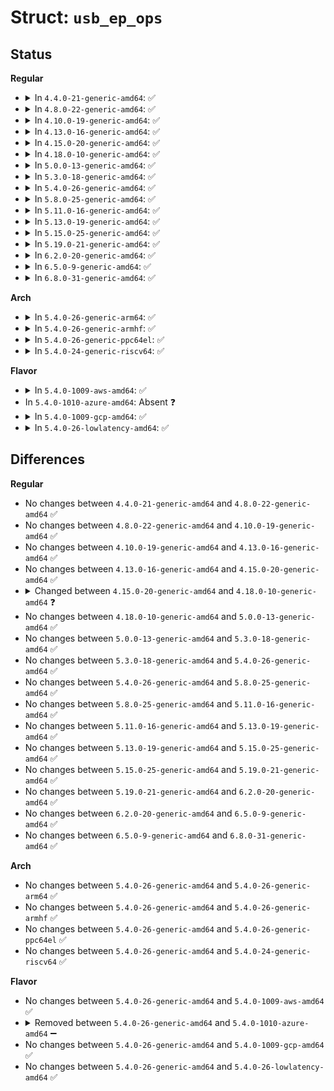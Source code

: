 # Struct: <code>usb_ep_ops</code>

## Status
<b>Regular</b>
<ul>
<li>
<details>
<summary>In <code>4.4.0-21-generic-amd64</code>: ✅</summary>

```c
struct usb_ep_ops {
    int (*)(struct usb_ep *, const struct usb_endpoint_descriptor *) enable;
    int (*)(struct usb_ep *) disable;
    struct usb_request * (*)(struct usb_ep *, gfp_t) alloc_request;
    void (*)(struct usb_ep *, struct usb_request *) free_request;
    int (*)(struct usb_ep *, struct usb_request *, gfp_t) queue;
    int (*)(struct usb_ep *, struct usb_request *) dequeue;
    int (*)(struct usb_ep *, int) set_halt;
    int (*)(struct usb_ep *) set_wedge;
    int (*)(struct usb_ep *) fifo_status;
    void (*)(struct usb_ep *) fifo_flush;
}
```
</details>
</li>
<li>
<details>
<summary>In <code>4.8.0-22-generic-amd64</code>: ✅</summary>

```c
struct usb_ep_ops {
    int (*)(struct usb_ep *, const struct usb_endpoint_descriptor *) enable;
    int (*)(struct usb_ep *) disable;
    struct usb_request * (*)(struct usb_ep *, gfp_t) alloc_request;
    void (*)(struct usb_ep *, struct usb_request *) free_request;
    int (*)(struct usb_ep *, struct usb_request *, gfp_t) queue;
    int (*)(struct usb_ep *, struct usb_request *) dequeue;
    int (*)(struct usb_ep *, int) set_halt;
    int (*)(struct usb_ep *) set_wedge;
    int (*)(struct usb_ep *) fifo_status;
    void (*)(struct usb_ep *) fifo_flush;
}
```
</details>
</li>
<li>
<details>
<summary>In <code>4.10.0-19-generic-amd64</code>: ✅</summary>

```c
struct usb_ep_ops {
    int (*)(struct usb_ep *, const struct usb_endpoint_descriptor *) enable;
    int (*)(struct usb_ep *) disable;
    struct usb_request * (*)(struct usb_ep *, gfp_t) alloc_request;
    void (*)(struct usb_ep *, struct usb_request *) free_request;
    int (*)(struct usb_ep *, struct usb_request *, gfp_t) queue;
    int (*)(struct usb_ep *, struct usb_request *) dequeue;
    int (*)(struct usb_ep *, int) set_halt;
    int (*)(struct usb_ep *) set_wedge;
    int (*)(struct usb_ep *) fifo_status;
    void (*)(struct usb_ep *) fifo_flush;
}
```
</details>
</li>
<li>
<details>
<summary>In <code>4.13.0-16-generic-amd64</code>: ✅</summary>

```c
struct usb_ep_ops {
    int (*)(struct usb_ep *, const struct usb_endpoint_descriptor *) enable;
    int (*)(struct usb_ep *) disable;
    struct usb_request * (*)(struct usb_ep *, gfp_t) alloc_request;
    void (*)(struct usb_ep *, struct usb_request *) free_request;
    int (*)(struct usb_ep *, struct usb_request *, gfp_t) queue;
    int (*)(struct usb_ep *, struct usb_request *) dequeue;
    int (*)(struct usb_ep *, int) set_halt;
    int (*)(struct usb_ep *) set_wedge;
    int (*)(struct usb_ep *) fifo_status;
    void (*)(struct usb_ep *) fifo_flush;
}
```
</details>
</li>
<li>
<details>
<summary>In <code>4.15.0-20-generic-amd64</code>: ✅</summary>

```c
struct usb_ep_ops {
    int (*)(struct usb_ep *, const struct usb_endpoint_descriptor *) enable;
    int (*)(struct usb_ep *) disable;
    struct usb_request * (*)(struct usb_ep *, gfp_t) alloc_request;
    void (*)(struct usb_ep *, struct usb_request *) free_request;
    int (*)(struct usb_ep *, struct usb_request *, gfp_t) queue;
    int (*)(struct usb_ep *, struct usb_request *) dequeue;
    int (*)(struct usb_ep *, int) set_halt;
    int (*)(struct usb_ep *) set_wedge;
    int (*)(struct usb_ep *) fifo_status;
    void (*)(struct usb_ep *) fifo_flush;
}
```
</details>
</li>
<li>
<details>
<summary>In <code>4.18.0-10-generic-amd64</code>: ✅</summary>

```c
struct usb_ep_ops {
    int (*)(struct usb_ep *, const struct usb_endpoint_descriptor *) enable;
    int (*)(struct usb_ep *) disable;
    void (*)(struct usb_ep *) dispose;
    struct usb_request * (*)(struct usb_ep *, gfp_t) alloc_request;
    void (*)(struct usb_ep *, struct usb_request *) free_request;
    int (*)(struct usb_ep *, struct usb_request *, gfp_t) queue;
    int (*)(struct usb_ep *, struct usb_request *) dequeue;
    int (*)(struct usb_ep *, int) set_halt;
    int (*)(struct usb_ep *) set_wedge;
    int (*)(struct usb_ep *) fifo_status;
    void (*)(struct usb_ep *) fifo_flush;
}
```
</details>
</li>
<li>
<details>
<summary>In <code>5.0.0-13-generic-amd64</code>: ✅</summary>

```c
struct usb_ep_ops {
    int (*)(struct usb_ep *, const struct usb_endpoint_descriptor *) enable;
    int (*)(struct usb_ep *) disable;
    void (*)(struct usb_ep *) dispose;
    struct usb_request * (*)(struct usb_ep *, gfp_t) alloc_request;
    void (*)(struct usb_ep *, struct usb_request *) free_request;
    int (*)(struct usb_ep *, struct usb_request *, gfp_t) queue;
    int (*)(struct usb_ep *, struct usb_request *) dequeue;
    int (*)(struct usb_ep *, int) set_halt;
    int (*)(struct usb_ep *) set_wedge;
    int (*)(struct usb_ep *) fifo_status;
    void (*)(struct usb_ep *) fifo_flush;
}
```
</details>
</li>
<li>
<details>
<summary>In <code>5.3.0-18-generic-amd64</code>: ✅</summary>

```c
struct usb_ep_ops {
    int (*)(struct usb_ep *, const struct usb_endpoint_descriptor *) enable;
    int (*)(struct usb_ep *) disable;
    void (*)(struct usb_ep *) dispose;
    struct usb_request * (*)(struct usb_ep *, gfp_t) alloc_request;
    void (*)(struct usb_ep *, struct usb_request *) free_request;
    int (*)(struct usb_ep *, struct usb_request *, gfp_t) queue;
    int (*)(struct usb_ep *, struct usb_request *) dequeue;
    int (*)(struct usb_ep *, int) set_halt;
    int (*)(struct usb_ep *) set_wedge;
    int (*)(struct usb_ep *) fifo_status;
    void (*)(struct usb_ep *) fifo_flush;
}
```
</details>
</li>
<li>
<details>
<summary>In <code>5.4.0-26-generic-amd64</code>: ✅</summary>

```c
struct usb_ep_ops {
    int (*)(struct usb_ep *, const struct usb_endpoint_descriptor *) enable;
    int (*)(struct usb_ep *) disable;
    void (*)(struct usb_ep *) dispose;
    struct usb_request * (*)(struct usb_ep *, gfp_t) alloc_request;
    void (*)(struct usb_ep *, struct usb_request *) free_request;
    int (*)(struct usb_ep *, struct usb_request *, gfp_t) queue;
    int (*)(struct usb_ep *, struct usb_request *) dequeue;
    int (*)(struct usb_ep *, int) set_halt;
    int (*)(struct usb_ep *) set_wedge;
    int (*)(struct usb_ep *) fifo_status;
    void (*)(struct usb_ep *) fifo_flush;
}
```
</details>
</li>
<li>
<details>
<summary>In <code>5.8.0-25-generic-amd64</code>: ✅</summary>

```c
struct usb_ep_ops {
    int (*)(struct usb_ep *, const struct usb_endpoint_descriptor *) enable;
    int (*)(struct usb_ep *) disable;
    void (*)(struct usb_ep *) dispose;
    struct usb_request * (*)(struct usb_ep *, gfp_t) alloc_request;
    void (*)(struct usb_ep *, struct usb_request *) free_request;
    int (*)(struct usb_ep *, struct usb_request *, gfp_t) queue;
    int (*)(struct usb_ep *, struct usb_request *) dequeue;
    int (*)(struct usb_ep *, int) set_halt;
    int (*)(struct usb_ep *) set_wedge;
    int (*)(struct usb_ep *) fifo_status;
    void (*)(struct usb_ep *) fifo_flush;
}
```
</details>
</li>
<li>
<details>
<summary>In <code>5.11.0-16-generic-amd64</code>: ✅</summary>

```c
struct usb_ep_ops {
    int (*)(struct usb_ep *, const struct usb_endpoint_descriptor *) enable;
    int (*)(struct usb_ep *) disable;
    void (*)(struct usb_ep *) dispose;
    struct usb_request * (*)(struct usb_ep *, gfp_t) alloc_request;
    void (*)(struct usb_ep *, struct usb_request *) free_request;
    int (*)(struct usb_ep *, struct usb_request *, gfp_t) queue;
    int (*)(struct usb_ep *, struct usb_request *) dequeue;
    int (*)(struct usb_ep *, int) set_halt;
    int (*)(struct usb_ep *) set_wedge;
    int (*)(struct usb_ep *) fifo_status;
    void (*)(struct usb_ep *) fifo_flush;
}
```
</details>
</li>
<li>
<details>
<summary>In <code>5.13.0-19-generic-amd64</code>: ✅</summary>

```c
struct usb_ep_ops {
    int (*)(struct usb_ep *, const struct usb_endpoint_descriptor *) enable;
    int (*)(struct usb_ep *) disable;
    void (*)(struct usb_ep *) dispose;
    struct usb_request * (*)(struct usb_ep *, gfp_t) alloc_request;
    void (*)(struct usb_ep *, struct usb_request *) free_request;
    int (*)(struct usb_ep *, struct usb_request *, gfp_t) queue;
    int (*)(struct usb_ep *, struct usb_request *) dequeue;
    int (*)(struct usb_ep *, int) set_halt;
    int (*)(struct usb_ep *) set_wedge;
    int (*)(struct usb_ep *) fifo_status;
    void (*)(struct usb_ep *) fifo_flush;
}
```
</details>
</li>
<li>
<details>
<summary>In <code>5.15.0-25-generic-amd64</code>: ✅</summary>

```c
struct usb_ep_ops {
    int (*)(struct usb_ep *, const struct usb_endpoint_descriptor *) enable;
    int (*)(struct usb_ep *) disable;
    void (*)(struct usb_ep *) dispose;
    struct usb_request * (*)(struct usb_ep *, gfp_t) alloc_request;
    void (*)(struct usb_ep *, struct usb_request *) free_request;
    int (*)(struct usb_ep *, struct usb_request *, gfp_t) queue;
    int (*)(struct usb_ep *, struct usb_request *) dequeue;
    int (*)(struct usb_ep *, int) set_halt;
    int (*)(struct usb_ep *) set_wedge;
    int (*)(struct usb_ep *) fifo_status;
    void (*)(struct usb_ep *) fifo_flush;
}
```
</details>
</li>
<li>
<details>
<summary>In <code>5.19.0-21-generic-amd64</code>: ✅</summary>

```c
struct usb_ep_ops {
    int (*)(struct usb_ep *, const struct usb_endpoint_descriptor *) enable;
    int (*)(struct usb_ep *) disable;
    void (*)(struct usb_ep *) dispose;
    struct usb_request * (*)(struct usb_ep *, gfp_t) alloc_request;
    void (*)(struct usb_ep *, struct usb_request *) free_request;
    int (*)(struct usb_ep *, struct usb_request *, gfp_t) queue;
    int (*)(struct usb_ep *, struct usb_request *) dequeue;
    int (*)(struct usb_ep *, int) set_halt;
    int (*)(struct usb_ep *) set_wedge;
    int (*)(struct usb_ep *) fifo_status;
    void (*)(struct usb_ep *) fifo_flush;
}
```
</details>
</li>
<li>
<details>
<summary>In <code>6.2.0-20-generic-amd64</code>: ✅</summary>

```c
struct usb_ep_ops {
    int (*)(struct usb_ep *, const struct usb_endpoint_descriptor *) enable;
    int (*)(struct usb_ep *) disable;
    void (*)(struct usb_ep *) dispose;
    struct usb_request * (*)(struct usb_ep *, gfp_t) alloc_request;
    void (*)(struct usb_ep *, struct usb_request *) free_request;
    int (*)(struct usb_ep *, struct usb_request *, gfp_t) queue;
    int (*)(struct usb_ep *, struct usb_request *) dequeue;
    int (*)(struct usb_ep *, int) set_halt;
    int (*)(struct usb_ep *) set_wedge;
    int (*)(struct usb_ep *) fifo_status;
    void (*)(struct usb_ep *) fifo_flush;
}
```
</details>
</li>
<li>
<details>
<summary>In <code>6.5.0-9-generic-amd64</code>: ✅</summary>

```c
struct usb_ep_ops {
    int (*)(struct usb_ep *, const struct usb_endpoint_descriptor *) enable;
    int (*)(struct usb_ep *) disable;
    void (*)(struct usb_ep *) dispose;
    struct usb_request * (*)(struct usb_ep *, gfp_t) alloc_request;
    void (*)(struct usb_ep *, struct usb_request *) free_request;
    int (*)(struct usb_ep *, struct usb_request *, gfp_t) queue;
    int (*)(struct usb_ep *, struct usb_request *) dequeue;
    int (*)(struct usb_ep *, int) set_halt;
    int (*)(struct usb_ep *) set_wedge;
    int (*)(struct usb_ep *) fifo_status;
    void (*)(struct usb_ep *) fifo_flush;
}
```
</details>
</li>
<li>
<details>
<summary>In <code>6.8.0-31-generic-amd64</code>: ✅</summary>

```c
struct usb_ep_ops {
    int (*)(struct usb_ep *, const struct usb_endpoint_descriptor *) enable;
    int (*)(struct usb_ep *) disable;
    void (*)(struct usb_ep *) dispose;
    struct usb_request * (*)(struct usb_ep *, gfp_t) alloc_request;
    void (*)(struct usb_ep *, struct usb_request *) free_request;
    int (*)(struct usb_ep *, struct usb_request *, gfp_t) queue;
    int (*)(struct usb_ep *, struct usb_request *) dequeue;
    int (*)(struct usb_ep *, int) set_halt;
    int (*)(struct usb_ep *) set_wedge;
    int (*)(struct usb_ep *) fifo_status;
    void (*)(struct usb_ep *) fifo_flush;
}
```
</details>
</li>
</ul>
<b>Arch</b>
<ul>
<li>
<details>
<summary>In <code>5.4.0-26-generic-arm64</code>: ✅</summary>

```c
struct usb_ep_ops {
    int (*)(struct usb_ep *, const struct usb_endpoint_descriptor *) enable;
    int (*)(struct usb_ep *) disable;
    void (*)(struct usb_ep *) dispose;
    struct usb_request * (*)(struct usb_ep *, gfp_t) alloc_request;
    void (*)(struct usb_ep *, struct usb_request *) free_request;
    int (*)(struct usb_ep *, struct usb_request *, gfp_t) queue;
    int (*)(struct usb_ep *, struct usb_request *) dequeue;
    int (*)(struct usb_ep *, int) set_halt;
    int (*)(struct usb_ep *) set_wedge;
    int (*)(struct usb_ep *) fifo_status;
    void (*)(struct usb_ep *) fifo_flush;
}
```
</details>
</li>
<li>
<details>
<summary>In <code>5.4.0-26-generic-armhf</code>: ✅</summary>

```c
struct usb_ep_ops {
    int (*)(struct usb_ep *, const struct usb_endpoint_descriptor *) enable;
    int (*)(struct usb_ep *) disable;
    void (*)(struct usb_ep *) dispose;
    struct usb_request * (*)(struct usb_ep *, gfp_t) alloc_request;
    void (*)(struct usb_ep *, struct usb_request *) free_request;
    int (*)(struct usb_ep *, struct usb_request *, gfp_t) queue;
    int (*)(struct usb_ep *, struct usb_request *) dequeue;
    int (*)(struct usb_ep *, int) set_halt;
    int (*)(struct usb_ep *) set_wedge;
    int (*)(struct usb_ep *) fifo_status;
    void (*)(struct usb_ep *) fifo_flush;
}
```
</details>
</li>
<li>
<details>
<summary>In <code>5.4.0-26-generic-ppc64el</code>: ✅</summary>

```c
struct usb_ep_ops {
    int (*)(struct usb_ep *, const struct usb_endpoint_descriptor *) enable;
    int (*)(struct usb_ep *) disable;
    void (*)(struct usb_ep *) dispose;
    struct usb_request * (*)(struct usb_ep *, gfp_t) alloc_request;
    void (*)(struct usb_ep *, struct usb_request *) free_request;
    int (*)(struct usb_ep *, struct usb_request *, gfp_t) queue;
    int (*)(struct usb_ep *, struct usb_request *) dequeue;
    int (*)(struct usb_ep *, int) set_halt;
    int (*)(struct usb_ep *) set_wedge;
    int (*)(struct usb_ep *) fifo_status;
    void (*)(struct usb_ep *) fifo_flush;
}
```
</details>
</li>
<li>
<details>
<summary>In <code>5.4.0-24-generic-riscv64</code>: ✅</summary>

```c
struct usb_ep_ops {
    int (*)(struct usb_ep *, const struct usb_endpoint_descriptor *) enable;
    int (*)(struct usb_ep *) disable;
    void (*)(struct usb_ep *) dispose;
    struct usb_request * (*)(struct usb_ep *, gfp_t) alloc_request;
    void (*)(struct usb_ep *, struct usb_request *) free_request;
    int (*)(struct usb_ep *, struct usb_request *, gfp_t) queue;
    int (*)(struct usb_ep *, struct usb_request *) dequeue;
    int (*)(struct usb_ep *, int) set_halt;
    int (*)(struct usb_ep *) set_wedge;
    int (*)(struct usb_ep *) fifo_status;
    void (*)(struct usb_ep *) fifo_flush;
}
```
</details>
</li>
</ul>
<b>Flavor</b>
<ul>
<li>
<details>
<summary>In <code>5.4.0-1009-aws-amd64</code>: ✅</summary>

```c
struct usb_ep_ops {
    int (*)(struct usb_ep *, const struct usb_endpoint_descriptor *) enable;
    int (*)(struct usb_ep *) disable;
    void (*)(struct usb_ep *) dispose;
    struct usb_request * (*)(struct usb_ep *, gfp_t) alloc_request;
    void (*)(struct usb_ep *, struct usb_request *) free_request;
    int (*)(struct usb_ep *, struct usb_request *, gfp_t) queue;
    int (*)(struct usb_ep *, struct usb_request *) dequeue;
    int (*)(struct usb_ep *, int) set_halt;
    int (*)(struct usb_ep *) set_wedge;
    int (*)(struct usb_ep *) fifo_status;
    void (*)(struct usb_ep *) fifo_flush;
}
```
</details>
</li>
<li>
In <code>5.4.0-1010-azure-amd64</code>: Absent ❓
</li>
<li>
<details>
<summary>In <code>5.4.0-1009-gcp-amd64</code>: ✅</summary>

```c
struct usb_ep_ops {
    int (*)(struct usb_ep *, const struct usb_endpoint_descriptor *) enable;
    int (*)(struct usb_ep *) disable;
    void (*)(struct usb_ep *) dispose;
    struct usb_request * (*)(struct usb_ep *, gfp_t) alloc_request;
    void (*)(struct usb_ep *, struct usb_request *) free_request;
    int (*)(struct usb_ep *, struct usb_request *, gfp_t) queue;
    int (*)(struct usb_ep *, struct usb_request *) dequeue;
    int (*)(struct usb_ep *, int) set_halt;
    int (*)(struct usb_ep *) set_wedge;
    int (*)(struct usb_ep *) fifo_status;
    void (*)(struct usb_ep *) fifo_flush;
}
```
</details>
</li>
<li>
<details>
<summary>In <code>5.4.0-26-lowlatency-amd64</code>: ✅</summary>

```c
struct usb_ep_ops {
    int (*)(struct usb_ep *, const struct usb_endpoint_descriptor *) enable;
    int (*)(struct usb_ep *) disable;
    void (*)(struct usb_ep *) dispose;
    struct usb_request * (*)(struct usb_ep *, gfp_t) alloc_request;
    void (*)(struct usb_ep *, struct usb_request *) free_request;
    int (*)(struct usb_ep *, struct usb_request *, gfp_t) queue;
    int (*)(struct usb_ep *, struct usb_request *) dequeue;
    int (*)(struct usb_ep *, int) set_halt;
    int (*)(struct usb_ep *) set_wedge;
    int (*)(struct usb_ep *) fifo_status;
    void (*)(struct usb_ep *) fifo_flush;
}
```
</details>
</li>
</ul>

## Differences
<b>Regular</b>
<ul>
<li>
No changes between <code>4.4.0-21-generic-amd64</code> and <code>4.8.0-22-generic-amd64</code> ✅
</li>
<li>
No changes between <code>4.8.0-22-generic-amd64</code> and <code>4.10.0-19-generic-amd64</code> ✅
</li>
<li>
No changes between <code>4.10.0-19-generic-amd64</code> and <code>4.13.0-16-generic-amd64</code> ✅
</li>
<li>
No changes between <code>4.13.0-16-generic-amd64</code> and <code>4.15.0-20-generic-amd64</code> ✅
</li>
<li>
<details>
<summary>Changed between <code>4.15.0-20-generic-amd64</code> and <code>4.18.0-10-generic-amd64</code> ❓</summary>
<ul>
<li>
<b>Field added. </b>
<code>void (*)(struct usb_ep *) dispose</code>
</li>
</ul>
</details>
</li>
<li>
No changes between <code>4.18.0-10-generic-amd64</code> and <code>5.0.0-13-generic-amd64</code> ✅
</li>
<li>
No changes between <code>5.0.0-13-generic-amd64</code> and <code>5.3.0-18-generic-amd64</code> ✅
</li>
<li>
No changes between <code>5.3.0-18-generic-amd64</code> and <code>5.4.0-26-generic-amd64</code> ✅
</li>
<li>
No changes between <code>5.4.0-26-generic-amd64</code> and <code>5.8.0-25-generic-amd64</code> ✅
</li>
<li>
No changes between <code>5.8.0-25-generic-amd64</code> and <code>5.11.0-16-generic-amd64</code> ✅
</li>
<li>
No changes between <code>5.11.0-16-generic-amd64</code> and <code>5.13.0-19-generic-amd64</code> ✅
</li>
<li>
No changes between <code>5.13.0-19-generic-amd64</code> and <code>5.15.0-25-generic-amd64</code> ✅
</li>
<li>
No changes between <code>5.15.0-25-generic-amd64</code> and <code>5.19.0-21-generic-amd64</code> ✅
</li>
<li>
No changes between <code>5.19.0-21-generic-amd64</code> and <code>6.2.0-20-generic-amd64</code> ✅
</li>
<li>
No changes between <code>6.2.0-20-generic-amd64</code> and <code>6.5.0-9-generic-amd64</code> ✅
</li>
<li>
No changes between <code>6.5.0-9-generic-amd64</code> and <code>6.8.0-31-generic-amd64</code> ✅
</li>
</ul>
<b>Arch</b>
<ul>
<li>
No changes between <code>5.4.0-26-generic-amd64</code> and <code>5.4.0-26-generic-arm64</code> ✅
</li>
<li>
No changes between <code>5.4.0-26-generic-amd64</code> and <code>5.4.0-26-generic-armhf</code> ✅
</li>
<li>
No changes between <code>5.4.0-26-generic-amd64</code> and <code>5.4.0-26-generic-ppc64el</code> ✅
</li>
<li>
No changes between <code>5.4.0-26-generic-amd64</code> and <code>5.4.0-24-generic-riscv64</code> ✅
</li>
</ul>
<b>Flavor</b>
<ul>
<li>
No changes between <code>5.4.0-26-generic-amd64</code> and <code>5.4.0-1009-aws-amd64</code> ✅
</li>
<li>
<details>
<summary>Removed between <code>5.4.0-26-generic-amd64</code> and <code>5.4.0-1010-azure-amd64</code> ➖</summary>

```c
struct usb_ep_ops {
    int (*)(struct usb_ep *, const struct usb_endpoint_descriptor *) enable;
    int (*)(struct usb_ep *) disable;
    void (*)(struct usb_ep *) dispose;
    struct usb_request * (*)(struct usb_ep *, gfp_t) alloc_request;
    void (*)(struct usb_ep *, struct usb_request *) free_request;
    int (*)(struct usb_ep *, struct usb_request *, gfp_t) queue;
    int (*)(struct usb_ep *, struct usb_request *) dequeue;
    int (*)(struct usb_ep *, int) set_halt;
    int (*)(struct usb_ep *) set_wedge;
    int (*)(struct usb_ep *) fifo_status;
    void (*)(struct usb_ep *) fifo_flush;
}
```
</details>
</li>
<li>
No changes between <code>5.4.0-26-generic-amd64</code> and <code>5.4.0-1009-gcp-amd64</code> ✅
</li>
<li>
No changes between <code>5.4.0-26-generic-amd64</code> and <code>5.4.0-26-lowlatency-amd64</code> ✅
</li>
</ul>

